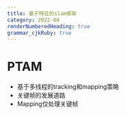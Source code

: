 ```yaml
---
title: 基于特征的slam框架
category: 2022-04
renderNumberedHeading: true
grammar_cjkRuby: true
---
```


# PTAM
- 基于多线程的tracking和mapping策略
- 关键帧的发展道路
- Mapping仅处理关键帧
